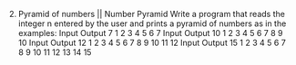 2. Pyramid of numbers || Number Pyramid
Write a program that reads the integer n entered by the user and prints a pyramid of numbers as in the examples:
Input	Output
7	1
2 3
4 5 6
7
Input	Output
10	1
2 3
4 5 6
7 8 9 10
Input	Output
12	1
2 3
4 5 6
7 8 9 10
11 12
Input	Output
15	1
2 3
4 5 6
7 8 9 10
11 12 13 14 15
